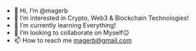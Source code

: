 - 👋 Hi, I’m @magerb
- 👀 I’m interested in Crypto, Web3 & Blockchain Technologies!
- 🌱 I’m currently learning Everything!
- 💞️ I’m looking to collaborate on Myself😉
- 📫 How to reach me magerb@gmail.com

<!---
magerb/magerb is a ✨ special ✨ repository because its `README.md` (this file) appears on your GitHub profile.
You can click the Preview link to take a look at your changes.
--->

